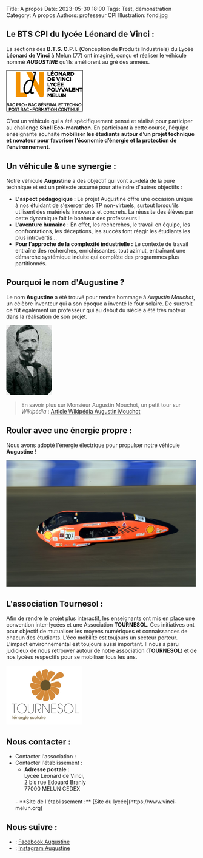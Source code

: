Title: A propos
Date: 2023-05-30 18:00
Tags: Test, démonstration
Category: A propos
Authors: professeur CPI
Illustration: fond.jpg


## Le BTS CPI du lycée Léonard de Vinci :
La sections des **B.T.S. C.P.I.** (**C**onception de **P**roduits **I**ndustriels) du Lycée **Léonard de Vinci** à Melun (77) ont imaginé, conçu et réaliser le véhicule nommé ***AUGUSTINE*** qu'ils améliorent au gré des années.

<img src="../images/logo&baseline-fondblanc.png" width="200" border=1px alt="Logo Lycée Léonard de Vinci">

C'est un véhicule qui a été spécifiquement pensé et réalisé pour participer au challenge **Shell Eco-marathon**. 
En participant à cette course, l'équipe enseignante souhaite **mobiliser les étudiants autour d’un projet technique et novateur pour favoriser l’économie d’énergie et la protection de l’environnement**.


## Un véhicule & une synergie :
Notre véhicule **Augustine** a des objectif qui vont au-delà de la pure technique et est un prétexte assumé pour atteindre d'autres objectifs :
- **L'aspect pédagogique :** Le projet Augustine offre une occasion unique à nos étuidant de s'exercer des TP non-virtuels, surtout lorsqu’ils utilisent des matériels innovants et concrets. La réussite des élèves par cette dynamique fait le bonheur des professeurs !
- **L’aventure humaine** : En effet, les recherches, le travail en équipe, les confrontations, les déceptions, les succès font réagir les étudiants les plus introvertis…
- **Pour l’approche de la complexité industrielle :** Le contexte de travail entraîne des recherches, enrichissantes, tout azimut, entraînant une démarche systémique induite qui complète des programmes plus partitionnés.


## Pourquoi le nom d'Augustine ?
Le nom **Augustine** a été trouvé pour rendre hommage à *Augustin Mouchot*, un célèbre inventeur qui a son époque a inventé le four solaire. De surcroit ce fût également un professeur qui au début du siècle a été très moteur dans la réalisation de son projet.

<img src="../images/Mouchot.jpeg" width="120" alt="Monsieur Augustin Mouchot">

>En savoir plus sur Monsieur Augustin Mouchot, un petit tour sur *Wikipédia* : [Article Wikipédia Augustin Mouchot](https://fr.wikipedia.org/wiki/Augustin_Mouchot)


## Rouler avec une énergie propre :
Nous avons adopté l'énergie électrique pour propulser notre véhicule **Augustine** !

<img src="../images/Augustine_en_course.jpg" width="500" alt="Augustine en action durant le marathon Shell de Londres">


## L'association Tournesol :
Afin de rendre le projet plus interactif, les enseignants ont mis en place une convention inter-lycées et une  Association **TOURNESOL**. Ces initiatives ont pour objectif de mutualiser les moyens numériques et connaissances de chacun des étudiants.
L’éco mobilité est toujours un secteur porteur. L’impact environnemental est toujours aussi important. Il nous a paru judicieux de nous retrouver autour de notre association (**TOURNESOL**) et de nos lycées respectifs pour se mobiliser tous les ans. 



<img src="../images/Logo_tournesol.jpg" width="200" alt="Logo de l'association Tournesol">

## **Nous contacter :**

- Contacter l'association :
- Contacter l'établissement :
    - **Adresse postale :**<br>
    Lycée Léonard de Vinci,<br>
    2 bis rue Edouard Branly<br>
    77000 MELUN CEDEX
    <br>
    - **Site de l'établissement :** [Site du lycée](https://www.vinci-melun.org)

## **Nous suivre :**

- <i class="fa fa-facebook-official fa-lg"></i> : [Facebook Augustine](https://www.facebook.com/AugustineShellEco)
- <i class="fa fa-instagram fa-lg"></i> : [Instagram Augustine](https://www.instagram.com/team_augustine/)

